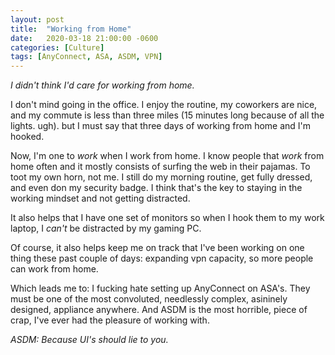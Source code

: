 ```yaml
---
layout: post
title:  "Working from Home"
date:   2020-03-18 21:00:00 -0600
categories: [Culture]
tags: [AnyConnect, ASA, ASDM, VPN]
---
```


*I didn't think I'd care for working from home.*

I don't mind going in the office. I enjoy the routine, my coworkers are nice, and my commute is less than three miles (15 minutes long because of all the lights. ugh). but I must say that three days of working from home and I'm hooked.

Now, I'm one to *work* when I work from home. I know people that *work* from home often and it mostly consists of surfing the web in their pajamas. To toot my own horn, not me. I still do my morning routine, get fully dressed, and even don my security badge. I think that's the key to staying in the working mindset and not getting distracted.

It also helps that I have one set of monitors so when I hook them to my work laptop, I *can't* be distracted by my gaming PC.

Of course, it also helps keep me on track that I've been working on one thing these past couple of days: expanding vpn capacity, so more people can work from home.

Which leads me to: I fucking hate setting up AnyConnect on ASA's. They must be one of the most convoluted, needlessly complex, asininely designed, appliance anywhere. And ASDM is the most horrible, piece of crap, I've ever had the pleasure of working with.

*ASDM: Because UI's should lie to you.*
